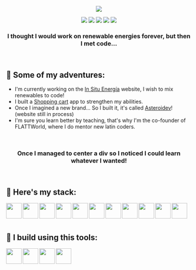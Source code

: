 <p align="center">
  <img src="https://user-images.githubusercontent.com/96452418/172259030-5f0c84b1-3773-4262-8cb9-b547f59bd448.png">
</p>

<p align="center">
  <a href="https://github.com/eduym17"><img src="https://img.shields.io/badge/GitHub-100000?style=for-the-badge&logo=github&logoColor=white" /></a>
  <a href="https://www.linkedin.com/in/eduym17/"><img src="https://img.shields.io/badge/LinkedIn-0077B5?style=for-the-badge&logo=linkedin&logoColor=white" /></a>
  <a href="https://twitter.com/Edu_YM"><img src="https://img.shields.io/badge/Twitter-1DA1F2?style=for-the-badge&logo=twitter&logoColor=white" /></a>
   <a href="https://www.hackerrank.com/eduym17"><img src="https://img.shields.io/badge/HackerRank-00EA64?style=for-the-badge&logo=HackerRank&logoColor=white" /></a>
  <a href="mailto:eduardo_yanez@live.com.mx"><img src="https://img.shields.io/badge/Mail-00C300?style=for-the-badge&logo=gmail&logoColor=white" /></a>
</p>

[github-eduym17]: https://github.com/eduym17
[twitter-eduym17]: https://twitter.com/Edu_YM
[linkedin-eduym17]: https://www.linkedin.com/in/eduardoym/
[mail-eduym17]: mailto:eduardo_yanez@live.com.mx

<h3 align="center">I thought I would work on renewable energies forever, but then I met code...</h3>
<br/>

## 🌠 Some of my adventures:
* I'm currently working on the <a href="https://www.in-situ.com.mx/">In Situ Energía</a> website, I wish to mix renewables to code!
* I built a <a href="https://github.com/eduym17/EY-shopping-cart">Shopping cart</a> app to strengthen my abilities.
* Once I imagined a new brand... So I built it, it's called <a href="https://www.asteroi.dev/">Asteroidev</a>! (website still in process)
* I'm sure you learn better by teaching, that's why I'm the co-founder of FLATTWorld, where I do mentor new latin coders.

<br/>
<h3 align="center">
   Once I managed to center a div so I noticed I could learn whatever I wanted!
</h3>
<br/>

## 🚀 Here's my stack:
<a href="https://developer.mozilla.org/es/docs/Web/HTML" target="_blank"><img align="left" height="42px" src="https://cdn.jsdelivr.net/gh/devicons/devicon/icons/html5/html5-original.svg" /></a>
<a href="https://developer.mozilla.org/es/docs/Web/CSS" target="_blank"><img align="left" height="42px" src="https://cdn.jsdelivr.net/gh/devicons/devicon/icons/css3/css3-original.svg" /></a>
<a href="https://developer.mozilla.org/es/docs/Web/JavaScript" target="_blank"><img align="left" height="42px" src="https://cdn.jsdelivr.net/gh/devicons/devicon/icons/javascript/javascript-original.svg" /></a>
  <a href="https://reactjs.org/" target="_blank"><img align="left" height="42px" src="https://cdn.jsdelivr.net/gh/devicons/devicon/icons/react/react-original.svg" /></a>
  <a href="https://vuejs.org/" target="_blank"><img align="left" height="42px" src="https://cdn.jsdelivr.net/gh/devicons/devicon/icons/vuejs/vuejs-original.svg" /></a>
 <a href="https://nodejs.org/" target="_blank"><img align="left" height="42px" src="https://cdn.jsdelivr.net/gh/devicons/devicon/icons/nodejs/nodejs-original.svg" /></a>
 <a href="https://jestjs.io/" target="_blank"><img align="left" height="42px" src="https://cdn.jsdelivr.net/gh/devicons/devicon/icons/jest/jest-plain.svg" /></a>
 <a href="https://expressjs.com/" target="_blank"><img align="left" height="42px" src="https://cdn.jsdelivr.net/gh/devicons/devicon/icons/express/express-original.svg" /></a>
 <a href="https://www.postgresql.org/" target="_blank"><img align="left" height="42px" src="https://cdn.jsdelivr.net/gh/devicons/devicon/icons/postgresql/postgresql-original.svg" /></a>
 <a href="https://www.mongodb.com/" target="_blank"><img align="left" height="42px" src="https://cdn.jsdelivr.net/gh/devicons/devicon/icons/mongodb/mongodb-original.svg" /></a>
 <a href="https://git-scm.com/" target="_blank"><img align="left" height="42px" src="https://cdn.jsdelivr.net/gh/devicons/devicon/icons/git/git-original.svg" /></a>
<br />
<br />
<br />

## 🔭 I build using this tools:
<a href="https://code.visualstudio.com/" target="_blank"><img align="left" height="42px" src="https://cdn.jsdelivr.net/gh/devicons/devicon/icons/vscode/vscode-original.svg" /></a>
<a href="https://www.figma.com/" target="_blank"><img align="left" height="42px" src="https://cdn.jsdelivr.net/gh/devicons/devicon/icons/figma/figma-original.svg" /></a>
<a href="https://www.adobe.com/mx/products/illustrator.html" target="_blank"><img align="left" height="42px" src="https://cdn.jsdelivr.net/gh/devicons/devicon/icons/illustrator/illustrator-plain.svg" /></a>
<a href="https://www.adobe.com/mx/products/photoshop.html" target="_blank"><img align="left" height="42px" src="https://cdn.jsdelivr.net/gh/devicons/devicon/icons/photoshop/photoshop-plain.svg" /></a>

